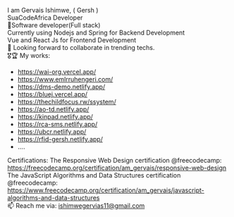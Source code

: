 I am Gervais Ishimwe, ( Gersh ) \
SuaCodeAfrica Developer\
🔭Software developer(Full stack)\
Currently using Nodejs and Spring for Backend Development \
Vue and React Js for Frontend Development\
👯 Looking forward to collaborate in trending techs.\
🎖🏆 My works:  
* https://wai-org.vercel.app/
* https://www.emlrruhengeri.com/
* https://dms-demo.netlify.app/ 
* https://bluej.vercel.app/
* https://thechildfocus.rw/ssystem/ 
* https://ao-td.netlify.app/ 
* https://kinpad.netlify.app/
* https://rca-sms.netlify.app/
* https://ubcr.netlify.app/
* https://rfid-gersh.netlify.app/
* ....

Certifications: 
The Responsive Web Design certification @freecodecamp: https://freecodecamp.org/certification/am_gervais/responsive-web-design \
The JavaScript Algorithms and Data Structures certification @freecodecamp: https://www.freecodecamp.org/certification/am_gervais/javascript-algorithms-and-data-structures \
📫 Reach me via: ishimwegervias11@gmail.com
